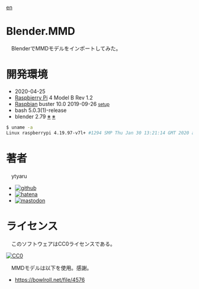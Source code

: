 [en](./README.md)

# Blender.MMD

　BlenderでMMDモデルをインポートしてみた。

# 開発環境

* <time datetime="2020-04-25T17:28:18+0900">2020-04-25</time>
* [Raspbierry Pi](https://ja.wikipedia.org/wiki/Raspberry_Pi) 4 Model B Rev 1.2
* [Raspbian](https://ja.wikipedia.org/wiki/Raspbian) buster 10.0 2019-09-26 <small>[setup](http://ytyaru.hatenablog.com/entry/2019/12/25/222222)</small>
* bash 5.0.3(1)-release
* blender 2.79 [※](http://ytyaru.hatenablog.com/entry/2022/05/07/000000) [※](http://ytyaru.hatenablog.com/entry/2022/05/08/000000)

```sh
$ uname -a
Linux raspberrypi 4.19.97-v7l+ #1294 SMP Thu Jan 30 13:21:14 GMT 2020 armv7l GNU/Linux
```

# 著者

　ytyaru

* [![github](http://www.google.com/s2/favicons?domain=github.com)](https://github.com/ytyaru "github")
* [![hatena](http://www.google.com/s2/favicons?domain=www.hatena.ne.jp)](http://ytyaru.hatenablog.com/ytyaru "hatena")
* [![mastodon](http://www.google.com/s2/favicons?domain=mstdn.jp)](https://mstdn.jp/web/accounts/233143 "mastdon")

# ライセンス

　このソフトウェアはCC0ライセンスである。

[![CC0](http://i.creativecommons.org/p/zero/1.0/88x31.png "CC0")](http://creativecommons.org/publicdomain/zero/1.0/deed.ja)

　MMDモデルは以下を使用。感謝。

* https://bowlroll.net/file/4576

